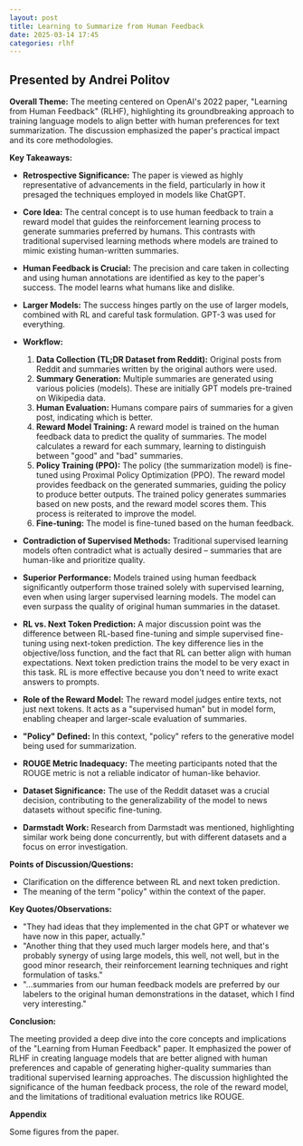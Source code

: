 ```yaml
---
layout: post
title: Learning to Summarize from Human Feedback
date: 2025-03-14 17:45
categories: rlhf
---
```


## Presented by Andrei Politov

**Overall Theme:** The meeting centered on OpenAI's 2022 paper, "Learning from Human Feedback" (RLHF), highlighting its groundbreaking approach to training language models to align better with human preferences for text summarization. The discussion emphasized the paper's practical impact and its core methodologies.

**Key Takeaways:**

*   **Retrospective Significance:** The paper is viewed as highly representative of advancements in the field, particularly in how it presaged the techniques employed in models like ChatGPT.
*   **Core Idea:** The central concept is to use human feedback to train a reward model that guides the reinforcement learning process to generate summaries preferred by humans. This contrasts with traditional supervised learning methods where models are trained to mimic existing human-written summaries.
*   **Human Feedback is Crucial:** The precision and care taken in collecting and using human annotations are identified as key to the paper's success.  The model learns what humans like and dislike.
*   **Larger Models:**  The success hinges partly on the use of larger models, combined with RL and careful task formulation. GPT-3 was used for everything.
*   **Workflow:**

    1.  **Data Collection (TL;DR Dataset from Reddit):** Original posts from Reddit and summaries written by the original authors were used.
    2.  **Summary Generation:** Multiple summaries are generated using various policies (models). These are initially GPT models pre-trained on Wikipedia data.
    3.  **Human Evaluation:** Humans compare pairs of summaries for a given post, indicating which is better.
    4.  **Reward Model Training:** A reward model is trained on the human feedback data to predict the quality of summaries.  The model calculates a reward for each summary, learning to distinguish between "good" and "bad" summaries.
    5.  **Policy Training (PPO):** The policy (the summarization model) is fine-tuned using Proximal Policy Optimization (PPO). The reward model provides feedback on the generated summaries, guiding the policy to produce better outputs. The trained policy generates summaries based on new posts, and the reward model scores them. This process is reiterated to improve the model.
    6.  **Fine-tuning:** The model is fine-tuned based on the human feedback.
*   **Contradiction of Supervised Methods:**  Traditional supervised learning models often contradict what is actually desired – summaries that are human-like and prioritize quality.
*   **Superior Performance:**  Models trained using human feedback significantly outperform those trained solely with supervised learning, even when using larger supervised learning models. The model can even surpass the quality of original human summaries in the dataset.
*   **RL vs. Next Token Prediction:** A major discussion point was the difference between RL-based fine-tuning and simple supervised fine-tuning using next-token prediction.  The key difference lies in the objective/loss function, and the fact that RL can better align with human expectations. Next token prediction trains the model to be very exact in this task. RL is more effective because you don't need to write exact answers to prompts.
*   **Role of the Reward Model:** The reward model judges entire texts, not just next tokens.  It acts as a "supervised human" but in model form, enabling cheaper and larger-scale evaluation of summaries.
*   **"Policy" Defined:** In this context, "policy" refers to the generative model being used for summarization.
*   **ROUGE Metric Inadequacy:** The meeting participants noted that the ROUGE metric is not a reliable indicator of human-like behavior.
*   **Dataset Significance:** The use of the Reddit dataset was a crucial decision, contributing to the generalizability of the model to news datasets without specific fine-tuning.
*   **Darmstadt Work:** Research from Darmstadt was mentioned, highlighting similar work being done concurrently, but with different datasets and a focus on error investigation.

**Points of Discussion/Questions:**

*   Clarification on the difference between RL and next token prediction.
*   The meaning of the term "policy" within the context of the paper.

**Key Quotes/Observations:**

*   "They had ideas that they implemented in the chat GPT or whatever we have now in this paper, actually."
*   "Another thing that they used much larger models here, and that's probably synergy of using large models, this well, not well, but in the good minor research, their reinforcement learning techniques and right formulation of tasks."
*   "...summaries from our human feedback models are preferred by our labelers to the original human demonstrations in the dataset, which I find very interesting."

**Conclusion:**

The meeting provided a deep dive into the core concepts and implications of the "Learning from Human Feedback" paper. It emphasized the power of RLHF in creating language models that are better aligned with human preferences and capable of generating higher-quality summaries than traditional supervised learning approaches. The discussion highlighted the significance of the human feedback process, the role of the reward model, and the limitations of traditional evaluation metrics like ROUGE.

**Appendix**

Some figures from the paper.
